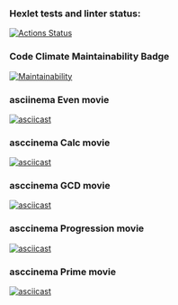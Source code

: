 ### Hexlet tests and linter status:
[![Actions Status](https://github.com/dedov-mm/java-project-61/actions/workflows/hexlet-check.yml/badge.svg)](https://github.com/dedov-mm/java-project-61/actions)

### Code Climate Maintainability Badge
[![Maintainability](https://api.codeclimate.com/v1/badges/46163f4191db0c5bc992/maintainability)](https://codeclimate.com/github/dedov-mm/java-project-61/maintainability)

### asciinema Even movie
[![asciicast](https://asciinema.org/a/dcyPvs0vbG2zyuM6444E8L29I.svg)](https://asciinema.org/a/dcyPvs0vbG2zyuM6444E8L29I)

### asccinema Calc movie
[![asciicast](https://asciinema.org/a/txqTLrlCdsutVMBFv5KiMdPJb.svg)](https://asciinema.org/a/txqTLrlCdsutVMBFv5KiMdPJb)

### asccinema GCD movie
[![asciicast](https://asciinema.org/a/9bPhmoCI6MTUQx6jvmAx0OGuk.svg)](https://asciinema.org/a/9bPhmoCI6MTUQx6jvmAx0OGuk)

### asccinema Progression movie
[![asciicast](https://asciinema.org/a/5dVdt4n6BOjq4zLHHPpjlnlPD.svg)](https://asciinema.org/a/5dVdt4n6BOjq4zLHHPpjlnlPD)

### asccinema Prime movie
[![asciicast](https://asciinema.org/a/M91IR0BjPUWc31EUPPnFGVGpb.svg)](https://asciinema.org/a/M91IR0BjPUWc31EUPPnFGVGpb)
